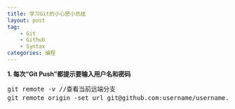 ```yaml
---
title: 学习Git的小心思小总结
layout: post
tag:
    - Git
    - Github
    - Syntax
categories: 编程
---
```


**1. 每次“Git Push”都提示要输入用户名和密码**
<pre>
git remote -v //查看当前远端分支
git remote origin -set url git@github.com:username/username.github.io//设置远端分支为git@github.com形式，取代原来的https://github.com
</pre>
